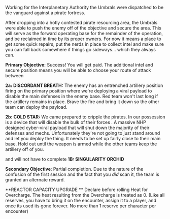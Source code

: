 Working for the Interplanetary Authority the Umbrals were dispatched to be the vanguard against a pirate fortress. 

After dropping into a hotly contested pirate resourcing area, the Umbrals were able to push the enemy off of the objective and secure the area. This will serve as the forward operating base for the remainder of the operation, and be reclaimed in time by its proper owners. For now it means a place to get some quick repairs, put the nerds in place to collect intel and make sure you can fall back somewhere if things go sideways... which they always can. 

**Primary Objective:** Success! You will get paid. The additional intel and secure position means you will be able to choose your route of attack between 

**2a: DISCORDANT BREATH:** The enemy has an entrenched artillery position firing on the primary position where we're deploying a viral payload to disable the main defenses in the enemy base. Red team won't last long if the artillery remains in place. Brave the fire and bring it down so the other team can deploy the payload. 

**2b: COLD STAR:** We came prepared to cripple the pirates. In our possession is a device that will disable the bulk of their forces . A massive NHP designed cyber-viral payload that will shut down the majority of their defenses and mechs. Unfortunately they're not going to just stand around and let you deploy the thing. It needs to be set up fairly close to their main base. Hold out until the weapon is armed while the other teams keep the artillery off of you.  

and will not have to complete **1B: SINGULARITY ORCHID** 

**Secondary Objective**: Partial completion. Due to the nature of the confusion of the first session and the fact that you *did* scan it, the team is granted an alternate reward. 

**REACTOR CAPACITY UPGRADE **
Declare before rolling Heat for Overcharge. The heat resulting from the Overcharge is treated as 0.
(Like all reserves, you have to bring it on the encounter, assign it to a player, and once its used its gone forever. No more than 1 reserve per character per encounter)